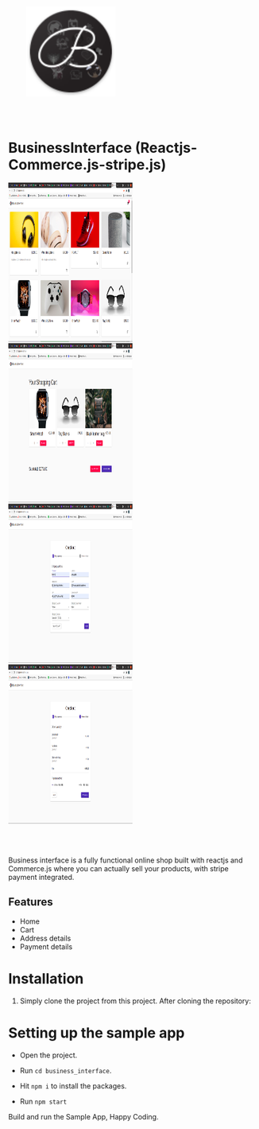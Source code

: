 <div style="width:100%">
    <div style="width:50%;">
        <div align="center">
       <a> <img align="center" width="180" height="180" alt="BusinessInterface" src="./assets/images/logo.png"> </a>  
        </div>    
    </div>    
</div>

</br></br>

# BusinessInterface (Reactjs-Commerce.js-stripe.js)


<div style="width:100%">
    <div style="width:50%; display:inline-block">
        <div style="flexWrap: 'wrap'">
          <img width="250" height="320" style="borderRadius: 8" alt="Home" src="./assets/images/1.png">    
          <img  width="250" height="320" style="borderRadius: 8" alt="Cart" src="./assets/images/2.png">    
          <img  width="250" height="320" style="borderRadius: 8" alt="Address details" src="./assets/images/3.png">    
          <img  width="250" height="320" style="borderRadius: 8" alt="Payment details" src="./assets/images/4.png">      
        </div>    
    </div>    
</div>

</br></br>

Business interface is a fully functional online shop built with reactjs and Commerce.js where you can actually sell your products, with stripe payment integrated.

## Features

- Home
- Cart
- Address details
- Payment details

# Installation

1. Simply clone the project from this project. After cloning the repository:

# Setting up the sample app

- Open the project.

- Run `cd business_interface`.


- Hit `npm i`  to install the packages.

- Run `npm start` 

Build and run the Sample App, Happy Coding.